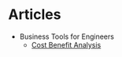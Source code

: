   
  
# Articles  
* Business Tools for Engineers  
    * [Cost Benefit Analysis](./Business-Tools-for-Engineers/Cost-Benefit-Analysis)   